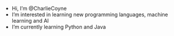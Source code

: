 -  Hi, I’m @CharlieCoyne
-  I’m interested in learning new programming languages, machine learning and AI
-  I’m currently learning Python and Java

<!---
CharlieCoyne/CharlieCoyne is a ✨ special ✨ repository because its `README.md` (this file) appears on your GitHub profile.
You can click the Preview link to take a look at your changes.
--->
